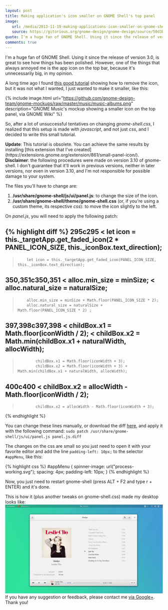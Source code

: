 ```yaml
---
layout: post
title: Making application's icon smaller on GNOME Shell's top panel
image:
   url: /media/2013-11-19-making-applications-icon-smaller-on-gnome-shells-top-panel/cover.jpg
   source: https://gitorious.org/gnome-design/gnome-design/source/50d3b20057f797d8ba37579a9baf9792a92aa0a7:wallpaper/3.12
quote: I'm a huge fan of GNOME Shell. Using it since the release of version 3.0, is great to see how things has been polished.
comments: true
---
```


I'm a huge fan of GNOME Shell. Using it since the release of version 3.0, is great to see how things has been polished. However, one of the things that always annoyed me is the app icon on the top bar, because it's unnecessarily big, in my opinion.

A long time ago I found [this good tutorial](http://www.gregfreeman.org/2011/remove-application-icon-from-gnome-3/) showing how to remove the icon, but it was not what I wanted, I just wanted to make it smaller, like this:

{% include image.html url="https://github.com/gnome-design-team/gnome-mockups/raw/master/music/music-albums.png"  description="GNOME Music's mockup showing a smaller icon on the top panel, via GNOME Wiki" %}

So, after a lot of unsuccessful tentatives on changing *gnome-shell.css*, I realized that this setup is made with *javascript*, and not just *css*, and I decided to write this small tutorial.

<div class="message"><strong>Update</strong>: This tutorial is obsolete. You can achieve the same results by installing 
[this extension that I've created](https://extensions.gnome.org/extension/861/small-panel-icon/).</div>

<div class="message"><strong>Disclaimer</strong>: the following procedures were made on version 3.10 of gnome-shell. I don't guarantee that it'll work in previous versions, neither in later versions, nor even in version 3.10, and I'm not responsible for possible damage to your system.</div>

The files you'll have to change are:

1. **/usr/share/gnome-shell/js/ui/panel.js**: to change the size of the icon.
2. **/usr/share/gnome-shell/theme/gnome-shell.css** (or, if you're using a custom theme, its respective *css*): to move the icon slightly to the left.

On *panel.js*, you will need to apply the following patch:

{% highlight diff %}
295c295
<         let icon = this._targetApp.get_faded_icon(2 * PANEL_ICON_SIZE, this._iconBox.text_direction);
---
>         let icon = this._targetApp.get_faded_icon(PANEL_ICON_SIZE, this._iconBox.text_direction);
350,351c350,351
<         alloc.min_size = minSize;
<         alloc.natural_size = naturalSize;
---
>         alloc.min_size = minSize + Math.floor(PANEL_ICON_SIZE * 2);
>         alloc.natural_size = naturalSize + Math.floor(PANEL_ICON_SIZE * 2) ;
397,398c397,398
<             childBox.x1 = Math.floor(iconWidth / 2);
<             childBox.x2 = Math.min(childBox.x1 + naturalWidth, allocWidth);
---
>             childBox.x1 = Math.floor(iconWidth + 3);
>             childBox.x2 = Math.floor(iconWidth + 3) + Math.min(childBox.x1 + naturalWidth, allocWidth);
400c400
<             childBox.x2 = allocWidth - Math.floor(iconWidth / 2);
---
>             childBox.x2 = allocWidth - Math.floor(iconWidth + 3);
{% endhighlight %}

You can change these lines manually, or download the diff [here](https://gist.github.com/camporez/8566608/download), and apply it with the following command:
`sudo patch /usr/share/gnome-shell/js/ui/panel.js panel.js.diff`

The changes on the css are small so you just need to open it with your favorite editor and add the line `padding-left: 10px;` to the selector `#appMenu`, like this:

{% highlight css %}
#appMenu {
    spinner-image: url("process-working.svg");
    spacing: 4px;
    padding-left: 10px;
}
{% endhighlight %}

Now, you just need to restart gnome-shell (press ALT + F2 and type r + ENTER) and it's done.

This is how it (plus another tweaks on gnome-shell.css) made my desktop looks like:
![My desktop today](/media/2013-11-19-making-applications-icon-smaller-on-gnome-shells-top-panel/Captura_de_tela_de_2013_11_19_13_12_42.png)
If you have any suggestion or feedback, please contact me [via Google+](http://google.com/+IanCamporezBrunelli). Thank you!
